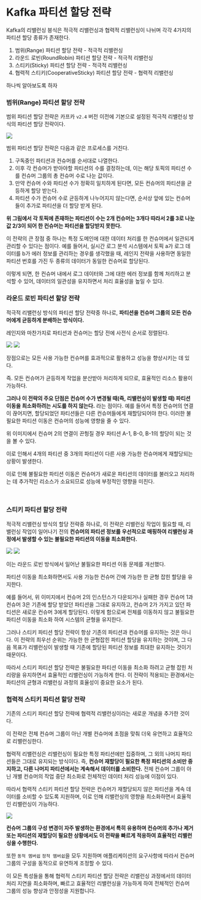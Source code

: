 # Kafka 파티션 할당 전략

Kafka의 리밸런싱 븡식은 적극적 리밸런싱과 협력적 리밸런싱이 나뉘며 각각 4가지의 파티션 할당 종류가 존재한다.

1. 범위(Range) 파티션 할당 전략 - 적극적 리밸런싱
2. 라운드 로빈(RoundRobin) 파티션 할당 전략 - 적극적 리밸런싱
3. 스티키(Sticky) 파티션 할당 전략 - 적극적 리밸런싱
4. 협력적 스티키(CooperativeSticky) 파티션 할당 전략 - 협력적 리밸런싱


하나씩 알아보도록 하자

### 범위(Range) 파티션 할당 전략

범위 파티션 할당 전략은 카프카 `v2.4` 버전 이전에 기본으로 설정된 적극적 리밸런싱 방식의 파티션 할당 전략이다.

![](https://img1.daumcdn.net/thumb/R1280x0/?scode=mtistory2&fname=https%3A%2F%2Fblog.kakaocdn.net%2Fdn%2FdzHrep%2FbtsDawsTnD5%2F1HIQI79qC8TQGW95raqwx0%2Fimg.png)



범위 파티션 할당 전략은 다음과 같은 프로세스를 거친다.

1. 구독중인 파티션과 컨슈머를 순서대로 나열한다.
2. 이후 각 컨슈머가 받아야할 파티션의 수를 결정하는데, 이는 해당 토픽의 파티션 수를 컨슈머 그룹의 총 컨슈머 수로 나눈 값이다.
3. 만약 컨슈머 수와 파티션 수가 정확히 일치하게 된다면, 모든 컨슈머의 파티션을 균등하게 할당 받는다.
4. 파티션 수가 컨슈머 수로 균등하게 나누어지지 않는다면, 순서상 앞에 있는 컨슈머들이 추가로 파티션을 더 할당 받게 된다.

**위 그림에서 각 토픽에 존재하는 파티션이 수는 2개 컨슈머는 3개다 따라서 2를 3로 나눈 값 2/3이 되어 한 컨슈머는 파티션을 할당받지 못한다.**

이 전략의 큰 장점 중 하나는 특정 도메인에 대한 데이터 처리를 한 컨슈머에서 일관되게 관리할 수 있다는 점이다. 예를 들어서, 실시간 로그 분석 시스템에서 토픽 a가 로그 데이터를 b가 에러 정보를 관리하는 경우를 생각했을 때, 레인지 전략을 사용하면 동일한 파티션 번호를 가진 두 종류의 데이터가 동일한 컨슈머로 할당된다.

이렇게 되면, 한 컨슈머 내에서 로그 데이터와 그에 대한 에러 정보를 함께 처리하고 분석할 수 있어, 데이터의 일관성을 유지하면서 처리 효율성을 높일 수 있다.



### 라운드 로빈 파티션 할당 전략

적극적 리밸런싱 방식의 파티션 할당 전략중 하나로, **파티션을 컨슈머 그룹의 모든 컨슈머에게 균등하게 분배하는 방식이다.**

레인지와 마찬가지로 파티션과 컨슈머는 할당 전에 사전식 순서로 정렬된다.

![](https://img1.daumcdn.net/thumb/R1280x0/?scode=mtistory2&fname=https%3A%2F%2Fblog.kakaocdn.net%2Fdn%2FdnerLh%2FbtsC6UIhRJH%2FghmxyleQX0etDbMzEAht70%2Fimg.png)
![](https://img1.daumcdn.net/thumb/R1280x0/?scode=mtistory2&fname=https%3A%2F%2Fblog.kakaocdn.net%2Fdn%2FdnerLh%2FbtsC6UIhRJH%2FghmxyleQX0etDbMzEAht70%2Fimg.png)

장점으로는 모든 사용 가능한 컨슈머를 효과적으로 활용하고 성능을 향상시키는 데 있다.

즉. 모든 컨슈머가 균등하게 작업을 분산받아 처리하게 되므로, 효율적인 리소스 활용이 가능하다.

**그러나 이 전략의 주요 단점은 컨슈머 수가 변경될 때(즉, 리밸런싱이 발생할 때) 파티션 이동을 최소화하려는 시도를 하지 않는다.** 라는 점이다. 예를 들어서 특정 컨슈머의 연결이 끊어지면, 할당되었던 파티션들은 다른 컨슈머들에게 재할당되어야 한다. 이러한 불필요한 파티션 이동은 컨슈머의 성능에 영향을 줄 수 있다.

위 이미지에서 컨슈머 2의 연결이 끈헝질 경우 파티션 A-1, B-0, B-1의 할당이 되는 것을 볼 수 있다.

이로 인해서 4개의 파티션 중 3개의 파티션이 다른 사용 가능한 컨슈머에게 재할당되는 상황이 발생한다.

이로 인해 불필요한 파티션 이동은 컨슈머가 새로운 파티션의 데이터를 불러오고 처리하는 데 추가적인 리소스가 소요되므로 성능에 부정적인 영향을 미친다.

<br>

### 스티키 파티션 할당 전략

적극적 리밸런싱 방식의 할당 전략중 하나로, 이 전략은 리밸런싱 작업이 필요할 때, 리밸런싱 작업이 일어나기 전의 **컨슈머의 파티션 정보를 우선적으로 매핑하여 리밸런싱 과정에서 발생할 수 있는 불필요한 파티션의 이동을 최소화한다.**

![](https://blog.kakaocdn.net/dn/bICYBw/btsC32tyfXB/TtiaTa1YtQ2Fv7KKvJe1P0/img.png)
![](https://img1.daumcdn.net/thumb/R1280x0/?scode=mtistory2&fname=https%3A%2F%2Fblog.kakaocdn.net%2Fdn%2FcnwtxF%2FbtsDdBHtMi9%2FnbopYdBoPFvLe3saacYDIk%2Fimg.png)


이는 라운드 로빈 방식에서 일어난 불필요한 파티션 이동 문제를 개선했다.

파티션 이동을 최소화하면서도 사용 가능한 컨슈머 간에 가능한 한 균형 잡힌 할당을 유지한다.

예를 들어서, 위 이미지에서 컨슈머 2의 인스턴스가 다운되거나 실패한 경우 컨슈머 1과 컨슈머 3은 기존에 할당 받았던 파티션을 그대로 유지하고, 컨슈머 2가 가지고 있던 파티션은 새로운 컨슈머 3에게 할당된다. 이렇게 함으로써 전체를 이동하지 않고 불필요한 파티션 이동을 최소화 하여 시스템의 균형을 유지한다.

그러나 스티키 파티션 할당 전략이 항상 기존의 파티션과 컨슈머를 유지하는 것은 아니다. 이 전략의 최우선 순위는 가능한 한 균형잡힌 파티션 할당을 유지하는 것이며, 그 다음 목표가 리밸런싱이 발생할 때 기존에 할당된 파티션 정보를 최대한 유지하는 것이기 때문이다.

따라서 스티키 파티션 할당 전략은 불필요한 파티션 이동을 최소화 하려고 균형 잡힌 처리량을 유지하면서 효율적인 리밸런싱이 가능하게 한다. 이 전략이 적용되는 환경에서는 파티션의 균형과 리밸런싱 과정의 효율성이 중요한 요소가 된다.


### 협력적 스티키 파티션 할당 전략

기존의 스티키 파티션 할당 전략에 협력적 리밸런싱이라는 새로운 개념을 추가한 것이다.

이 전략은 전체 컨슈머 그룹이 아닌 개별 컨슈머에 초점을 맞춰 더욱 유연하고 효율적으로 리밸런싱한다.

협력적 리밸런싱은 리밸런싱이 필요한 특정 파티션에만 집중하며, 그 외의 나머지 파티션들은 그대로 유지되는 방식이다. 즉, **컨슈머 재할당이 필요한 특정 파티션의 소비만 중지하고, 다른 나머지 파티션에서는 계속해서 데이터를 소비한다.** 전체 컨슈머 그룹이 아닌 개별 컨슈머의 작업 중단 최소화로 전체적인 데이터 처리 성능에 이점이 있다.

따라서 협력적 스티키 파티션 할당 전략은 컨슈머가 재할당되지 않은 파티션을 계속 데이터를 소비할 수 있도록 지원하며, 이로 인해 리밸런싱의 영향을 최소화하면서 효율적인 리밸런싱이 가능하다.

![](https://img1.daumcdn.net/thumb/R1280x0/?scode=mtistory2&fname=https%3A%2F%2Fblog.kakaocdn.net%2Fdn%2FbkpvOy%2FbtsC6p9FRGi%2F2hBrcRlPP9lsh4HyS4MQHK%2Fimg.png)

**컨슈머 그룹의 구성 변경이 자주 발생하는 환경에서 특히 유용하며 컨슈머의 추가나 제거 또는 파티션의 재할당이 필요한 상황에서도 이 전략을 빠르게 적응하여 효율적인 리밸런싱을 수행한다.**

또한 `동적 멤버쉽` `정적 멤버쉽`을 모두 지원하며 애플리케이션의 요구사항에 따라서 컨슈머 그룹의 구성을 동적으로 유연하게 조정할 수 있다.

이 모든 특성들을 통해 협력적 스티키 파티션 할당 전략은 리밸런싱 과정에서의 데이터 처리 지연을 최소화하며, 빠르고 효율적인 리밸런싱을 가능하게 하여 전체적인 컨슈머 그룹의 성능 향상과 안정성을 지원합니다.